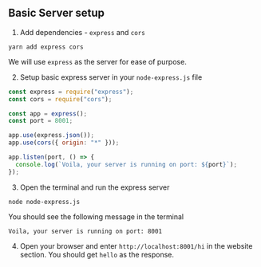 ## Basic Server setup

1. Add dependencies - `express` and `cors`

```
yarn add express cors
```

We will use `express` as the server for ease of purpose.

2. Setup basic express server in your `node-express.js` file

```javascript
const express = require("express");
const cors = require("cors");

const app = express();
const port = 8001;

app.use(express.json());
app.use(cors({ origin: "*" }));

app.listen(port, () => {
  console.log(`Voila, your server is running on port: ${port}`);
});
```

3. Open the terminal and run the express server

```
node node-express.js
```

You should see the following message in the terminal

```
Voila, your server is running on port: 8001
```

4. Open your browser and enter `http://localhost:8001/hi` in the website section.
   You should get `hello` as the response.
